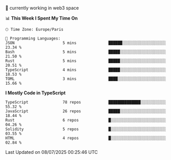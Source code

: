🔭 currently working in web3 space

<!--START_SECTION:waka-->
📊 **This Week I Spent My Time On** 

```text
🕑︎ Time Zone: Europe/Paris

💬 Programming Languages: 
JSON                     5 mins              ██████░░░░░░░░░░░░░░░░░░░   23.34 % 
Bash                     5 mins              █████░░░░░░░░░░░░░░░░░░░░   21.50 % 
Rust                     5 mins              █████░░░░░░░░░░░░░░░░░░░░   20.51 % 
TypeScript               4 mins              █████░░░░░░░░░░░░░░░░░░░░   18.53 % 
TOML                     3 mins              ████░░░░░░░░░░░░░░░░░░░░░   15.66 % 
```

**I Mostly Code in TypeScript** 

```text
TypeScript               78 repos            ██████████████░░░░░░░░░░░   55.32 % 
JavaScript               26 repos            █████░░░░░░░░░░░░░░░░░░░░   18.44 % 
Rust                     6 repos             █░░░░░░░░░░░░░░░░░░░░░░░░   04.26 % 
Solidity                 5 repos             █░░░░░░░░░░░░░░░░░░░░░░░░   03.55 % 
HTML                     4 repos             █░░░░░░░░░░░░░░░░░░░░░░░░   02.84 % 
```




 Last Updated on 08/07/2025 00:25:46 UTC
<!--END_SECTION:waka-->
